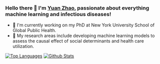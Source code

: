 ### Hello there 👋 I'm [Yuan Zhao](https://www.linkedin.com/in/yuan-zhao06/), passionate about everything machine learning and infectious diseases!

- 🧪 I'm currently working on my PhD at New York University School of Global Public Health.
- 🌱 My research areas include developing machine learning models to assess the causal effect of social determinants and health care utilization.

[![Top Languages](https://github-readme-stats.vercel.app/api/top-langs/?username=saintmiracle06)](https://github.com/saintmiracle06)
[![Github Stats](https://github-readme-stats.vercel.app/api?username=saintmiracle06)](https://github.com/saintmiracle06)


<!--
- 🤔 I’m looking for help with 
- 💬 Ask me about ...
- 📫 How to reach me: ...
- 😄 Pronouns: ...
- ⚡ Fun fact: ...
- 👯 I’m looking to collaborate on machine learning code development, applications of machine learning to various high impact scientific applications, and applications of natural language processing to solve challenging problems.

Thanks for finding yourself at my Github page! I treat Github like my second website and am constantly updating readmes and projects that I am currently invloved in.

- 🧪 I'm currently working on ML methods (mostly graph and language models) for chemical and materials discovery with [Kebotix Inc](https://www.kebotix.com/) (Boston MA, USA). I work remotely from Toronto/Waterloo at the moment.
- 🤖 On my own time I'm working on a project with [Kevin Shen](https://github.com/kshen3778) involving - at an oversimplified level - a meta-leraning heuristic using neural networks to generate their own weights.
- ⌛ Recently, [Don Townsend](https://github.com/townofdon) and I started a new project to build an app for virtual queues with an RL engine to optimize for fairness and efficiency of services simultaneously.
- ☕ I'd love to collaborate on any related projects or any compelling ideas that I can take up, or just chat and answer questions about stuff outside programming.

-->

